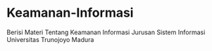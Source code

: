 # Keamanan-Informasi
Berisi Materi Tentang Keamanan Informasi Jurusan Sistem Informasi Universitas Trunojoyo Madura
